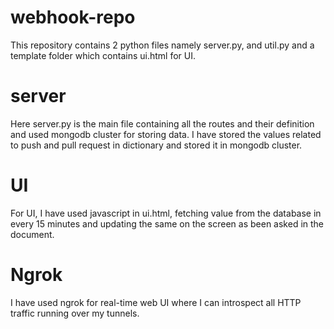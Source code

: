 # webhook-repo
This repository contains 2 python files namely server.py, and util.py and a template folder which contains ui.html for UI.

# server
Here server.py is the main file containing all the routes and their definition and used mongodb cluster for storing data.
I have stored the values related to push and pull request in dictionary and stored it in mongodb cluster.

# UI
For UI, I have used javascript in ui.html, fetching value from the database in every 15 minutes and updating the same on the screen as been asked in the document. 

# Ngrok
I have used ngrok for real-time web UI where I can introspect all HTTP traffic running over my tunnels.
